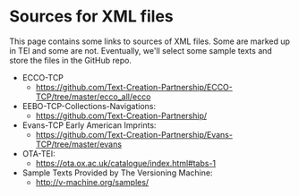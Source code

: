 # Sources for XML files

This page contains some links to sources of XML files. Some are marked up in TEI 
and some are not. Eventually, we'll select some sample texts and store the files 
in the GitHub repo.

* ECCO-TCP
    - https://github.com/Text-Creation-Partnership/ECCO-TCP/tree/master/ecco_all/ecco
* EEBO-TCP-Collections-Navigations: 
    - https://github.com/Text-Creation-Partnership/
* Evans-TCP Early American Imprints: 
    - https://github.com/Text-Creation-Partnership/Evans-TCP/tree/master/evans
* OTA-TEI: 
    - https://ota.ox.ac.uk/catalogue/index.html#tabs-1
* Sample Texts Provided by The Versioning Machine: 
    - http://v-machine.org/samples/
